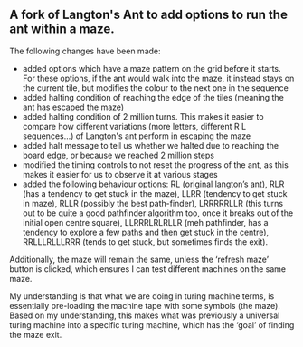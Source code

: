 ## A fork of Langton's Ant to add options to run the ant within a maze.
The following changes have been made:
- added options which have a maze pattern on the grid before it starts. For these options, if the ant would walk into the maze, it instead stays on the current tile, but modifies the colour to the next one in the sequence
- added halting condition of reaching the edge of the tiles (meaning the ant has escaped the maze)
- added halting condition of 2 million turns. This makes it easier to compare how different variations (more letters, different R L sequences...) of Langton's ant perform in escaping the maze
- added halt message to tell us whether we halted due to reaching the board edge, or because we reached 2 million steps
- modified the timing controls to not reset the progress of the ant, as this makes it easier for us to observe it at various stages
- added the following behaviour options: RL (original langton’s ant), RLR (has a tendency to get stuck in the maze), LLRR (tendency to get stuck in maze), RLLR (possibly the best path-finder), LRRRRRLLR (this turns out to be quite a good pathfinder algorithm too, once it breaks out of the initial open centre square), LLRRRLRLRLLR (meh pathfinder, has a tendency to explore a few paths and then get stuck in the centre), RRLLLRLLLRRR (tends to get stuck, but sometimes finds the exit).

Additionally, the maze will remain the same, unless the ‘refresh maze’ button is clicked, which ensures I can test different machines on the same maze.


My understanding is that what we are doing in turing machine terms, is essentially pre-loading the machine tape with some symbols (the maze). Based on my understanding, this makes what was previously a universal turing machine into a specific turing machine, which has the ‘goal’ of finding the maze exit.
